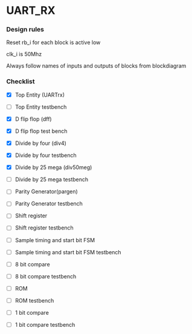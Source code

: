 # UART_RX

### Design rules

Reset rb_i for each block is active low

clk_i is 50Mhz

Always follow names of inputs and outputs of blocks from blockdiagram

### Checklist

- [x] Top Entity (UARTrx) 

- [ ] Top Entity testbench

- [x] D flip flop (dff)

- [x] D flip flop test bench

- [x] Divide by four (div4)

- [x] Divide by four testbench

- [x] Divide by 25 mega (div50meg)

- [ ] Divide by 25 mega testbench

- [ ] Parity Generator(pargen)

- [ ] Parity Generator testbench

- [ ] Shift register

- [ ] Shift register testbench

- [ ] Sample timing and start bit FSM

- [ ] Sample timing and start bit FSM testbench

- [ ] 8 bit compare

- [ ] 8 bit compare testbench

- [ ] ROM

- [ ] ROM testbench

- [ ] 1 bit compare

- [ ] 1 bit compare testbench

